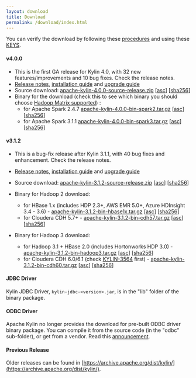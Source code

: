```yaml
---
layout: download
title: Download
permalink: /download/index.html
---
```


You can verify the download by following these [procedures](https://www.apache.org/info/verification.html) and using these [KEYS](https://www.apache.org/dist/kylin/KEYS).

#### v4.0.0
- This is the first GA release for Kylin 4.0, with 32 new features/improvements and 10 bug fixes. Check the release notes.
- [Release notes](/docs/release_notes.html), [installation guide](https://cwiki.apache.org/confluence/display/KYLIN/Installation+Guide) and [upgrade guide](https://cwiki.apache.org/confluence/display/KYLIN/How+to+upgrade)
- Source download: [apache-kylin-4.0.0-source-release.zip](https://www.apache.org/dyn/closer.cgi/kylin/apache-kylin-4.0.0/apache-kylin-4.0.0-source-release.zip) \[[asc](https://www.apache.org/dist/kylin/apache-kylin-4.0.0/apache-kylin-4.0.0-source-release.zip.asc)\] \[[sha256](https://www.apache.org/dist/kylin/apache-kylin-4.0.0/apache-kylin-4.0.0-source-release.zip.sha256)\]
- Binary for the download (check this to see which binary you should choose [Hadoop Matrix supported](https://cwiki.apache.org/confluence/display/KYLIN/Support+Hadoop+Version+Matrix+of+Kylin+4)) :
  - for Apache Spark 2.4.7 [apache-kylin-4.0.0-bin-spark2.tar.gz](https://www.apache.org/dyn/closer.cgi/kylin/apache-kylin-4.0.0/apache-kylin-4.0.0-bin-spark2.tar.gz) \[[asc](https://www.apache.org/dist/kylin/apache-kylin-4.0.0/apache-kylin-4.0.0-bin-spark2.tar.gz.asc)\] \[[sha256](https://www.apache.org/dist/kylin/apache-kylin-4.0.0/apache-kylin-4.0.0-bin-spark2.tar.gz.sha256)\] 
  - for Apache Spark 3.1.1 [apache-kylin-4.0.0-bin-spark3.tar.gz](https://www.apache.org/dyn/closer.cgi/kylin/apache-kylin-4.0.0/apache-kylin-4.0.0-bin-spark3.tar.gz) \[[asc](https://www.apache.org/dist/kylin/apache-kylin-4.0.0/apache-kylin-4.0.0-bin-spark3.tar.gz.asc)\] \[[sha256](https://www.apache.org/dist/kylin/apache-kylin-4.0.0/apache-kylin-4.0.0-bin-spark3.tar.gz.sha256)\]

#### v3.1.2
- This is a bug-fix release after Kylin 3.1.1, with 40 bug fixes and enhancement. Check the release notes.
- [Release notes](/docs/release_notes.html), [installation guide](/docs/install/index.html) and [upgrade guide](/docs/howto/howto_upgrade.html)
- Source download: [apache-kylin-3.1.2-source-release.zip](https://www.apache.org/dyn/closer.cgi/kylin/apache-kylin-3.1.2/apache-kylin-3.1.2-source-release.zip) \[[asc](https://www.apache.org/dist/kylin/apache-kylin-3.1.2/apache-kylin-3.1.2-source-release.zip.asc)\] \[[sha256](https://www.apache.org/dist/kylin/apache-kylin-3.1.2/apache-kylin-3.1.2-source-release.zip.sha256)\]
- Binary for Hadoop 2 download:
  - for HBase 1.x (includes HDP 2.3+, AWS EMR 5.0+, Azure HDInsight 3.4 - 3.6) - [apache-kylin-3.1.2-bin-hbase1x.tar.gz](https://www.apache.org/dyn/closer.cgi/kylin/apache-kylin-3.1.2/apache-kylin-3.1.2-bin-hbase1x.tar.gz) \[[asc](https://www.apache.org/dist/kylin/apache-kylin-3.1.2/apache-kylin-3.1.2-bin-hbase1x.tar.gz.asc)\] \[[sha256](https://www.apache.org/dist/kylin/apache-kylin-3.1.2/apache-kylin-3.1.2-bin-hbase1x.tar.gz.sha256)\]
  - for Cloudera CDH 5.7+ - [apache-kylin-3.1.2-bin-cdh57.tar.gz](https://www.apache.org/dyn/closer.cgi/kylin/apache-kylin-3.1.2/apache-kylin-3.1.2-bin-cdh57.tar.gz) \[[asc](https://www.apache.org/dist/kylin/apache-kylin-3.1.2/apache-kylin-3.1.2-bin-cdh57.tar.gz.asc)\] \[[sha256](https://www.apache.org/dist/kylin/apache-kylin-3.1.2/apache-kylin-3.1.2-bin-cdh57.tar.gz.sha256)\]

- Binary for Hadoop 3 download:
  - for Hadoop 3.1 + HBase 2.0 (includes Hortonworks HDP 3.0) - [apache-kylin-3.1.2-bin-hadoop3.tar.gz](https://www.apache.org/dyn/closer.cgi/kylin/apache-kylin-3.1.2/apache-kylin-3.1.2-bin-hadoop3.tar.gz) \[[asc](https://www.apache.org/dist/kylin/apache-kylin-3.1.2/apache-kylin-3.1.2-bin-hadoop3.tar.gz.asc)\] \[[sha256](https://www.apache.org/dist/kylin/apache-kylin-3.1.2/apache-kylin-3.1.2-bin-hadoop3.tar.gz.sha256)\]
  - for Cloudera CDH 6.0/6.1 (check [KYLIN-3564](https://issues.apache.org/jira/browse/KYLIN-3564) first) - [apache-kylin-3.1.2-bin-cdh60.tar.gz](https://www.apache.org/dyn/closer.cgi/kylin/apache-kylin-3.1.2/apache-kylin-3.1.2-bin-cdh60.tar.gz) \[[asc](https://www.apache.org/dist/kylin/apache-kylin-3.1.2/apache-kylin-3.1.2-bin-cdh60.tar.gz.asc)\] \[[sha256](https://www.apache.org/dist/kylin/apache-kylin-3.1.2/apache-kylin-3.1.2-bin-cdh60.tar.gz.sha256)\]

#### JDBC Driver

Kylin JDBC Driver, `kylin-jdbc-<version>.jar`, is in the "lib" folder of the binary package.

#### ODBC Driver

Apache Kylin no longer provides the download for pre-built ODBC driver binary package. You can compile it from the source code (in the "odbc" sub-folder), or get from a vendor. Read this [announcement](http://apache-kylin.74782.x6.nabble.com/Kylin-ODBC-driver-is-removed-from-download-page-td12928.html).

#### Previous Release

Older releases can be found in [https://archive.apache.org/dist/kylin/](https://archive.apache.org/dist/kylin/).

